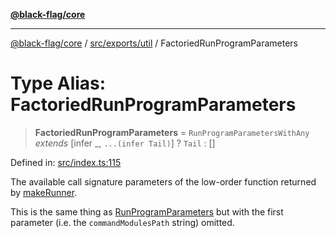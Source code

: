 [**@black-flag/core**](../../../../README.md)

***

[@black-flag/core](../../../../README.md) / [src/exports/util](../README.md) / FactoriedRunProgramParameters

# Type Alias: FactoriedRunProgramParameters

> **FactoriedRunProgramParameters** = `RunProgramParametersWithAny` *extends* \[infer \_, `...(infer Tail)`\] ? `Tail` : \[\]

Defined in: [src/index.ts:115](https://github.com/Xunnamius/black-flag/blob/8d031666f2b06def50a0b12d4e86a7961a49e69d/src/index.ts#L115)

The available call signature parameters of the low-order function returned by
[makeRunner](../functions/makeRunner.md).

This is the same thing as [RunProgramParameters](../../type-aliases/RunProgramParameters.md) but with the first
parameter (i.e. the `commandModulesPath` string) omitted.
